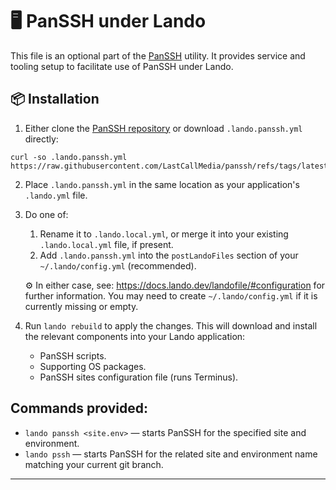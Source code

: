 # 🖥️ PanSSH under Lando

This file is an optional part of the [PanSSH](https://github.com/LastCallMedia/panssh) utility. It provides service and tooling setup to facilitate use of PanSSH under Lando.

## 📦 Installation

1. Either clone the [PanSSH repository](https://github.com/LastCallMedia/panssh) or download `.lando.panssh.yml` directly:

```
curl -so .lando.panssh.yml https://raw.githubusercontent.com/LastCallMedia/panssh/refs/tags/latest/panssh/lando/.lando.panssh.yml
```
2. Place `.lando.panssh.yml` in the same location as your application's `.lando.yml` file.

2. Do one of:
     1. Rename it to `.lando.local.yml`, or merge it into your existing `.lando.local.yml` file, if present.
     2. Add `.lando.panssh.yml` into the `postLandoFiles` section of your `~/.lando/config.yml` (recommended).

    ⚙️ In either case, see: https://docs.lando.dev/landofile/#configuration for further information. You may need to create `~/.lando/config.yml` if it is currently missing or empty.

3. Run `lando rebuild` to apply the changes. This will download and install the relevant components into your Lando application:
   * PanSSH scripts.
   * Supporting OS packages.
   * PanSSH sites configuration file (runs Terminus).

## Commands provided:

* `lando panssh <site.env>` — starts PanSSH for the specified site and environment.
* `lando pssh` — starts PanSSH for the related site and environment name matching your current git branch.

---
